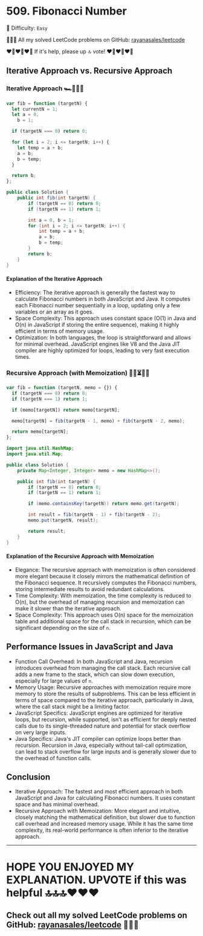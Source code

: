 # 509. Fibonacci Number

🌱 Difficulty: `Easy`

💁🏻‍♀️ All my solved LeetCode problems on GitHub: [rayanasales/leetcode](https://github.com/rayanasales/leetcode)

❤️‍🔥❤️‍🔥❤️‍🔥 If it's help, please up 🔝 vote! ❤️‍🔥❤️‍🔥❤️‍🔥

## Iterative Approach vs. Recursive Approach

### Iterative Approach 🏎️🏁💨🍃

```javascript []
var fib = function (targetN) {
  let currentN = 1;
  let a = 0,
    b = 1;

  if (targetN === 0) return 0;

  for (let i = 2; i <= targetN; i++) {
    let temp = a + b;
    a = b;
    b = temp;
  }

  return b;
};
```

```java []
public class Solution {
    public int fib(int targetN) {
        if (targetN == 0) return 0;
        if (targetN == 1) return 1;

        int a = 0, b = 1;
        for (int i = 2; i <= targetN; i++) {
            int temp = a + b;
            a = b;
            b = temp;
        }
        return b;
    }
}
```

#### Explanation of the Iterative Approach

- Efficiency: The iterative approach is generally the fastest way to calculate Fibonacci numbers in both JavaScript and Java. It computes each Fibonacci number sequentially in a loop, updating only a few variables or an array as it goes.
- Space Complexity: This approach uses constant space (O(1) in Java and O(n) in JavaScript if storing the entire sequence), making it highly efficient in terms of memory usage.
- Optimization: In both languages, the loop is straightforward and allows for minimal overhead. JavaScript engines like V8 and the Java JIT compiler are highly optimized for loops, leading to very fast execution times.

### Recursive Approach (with Memoization) 🐌🐢⏳🦥😴

```javascript []
var fib = function (targetN, memo = {}) {
  if (targetN === 0) return 0;
  if (targetN === 1) return 1;

  if (memo[targetN]) return memo[targetN];

  memo[targetN] = fib(targetN - 1, memo) + fib(targetN - 2, memo);

  return memo[targetN];
};
```

```java []
import java.util.HashMap;
import java.util.Map;

public class Solution {
    private Map<Integer, Integer> memo = new HashMap<>();

    public int fib(int targetN) {
        if (targetN == 0) return 0;
        if (targetN == 1) return 1;

        if (memo.containsKey(targetN)) return memo.get(targetN);

        int result = fib(targetN - 1) + fib(targetN - 2);
        memo.put(targetN, result);

        return result;
    }
}
```

#### Explanation of the Recursive Approach with Memoization

- Elegance: The recursive approach with memoization is often considered more elegant because it closely mirrors the mathematical definition of the Fibonacci sequence. It recursively computes the Fibonacci numbers, storing intermediate results to avoid redundant calculations.
- Time Complexity: With memoization, the time complexity is reduced to O(n), but the overhead of managing recursion and memoization can make it slower than the iterative approach.
- Space Complexity: This approach uses O(n) space for the memoization table and additional space for the call stack in recursion, which can be significant depending on the size of `n`.

## Performance Issues in JavaScript and Java

- Function Call Overhead: In both JavaScript and Java, recursion introduces overhead from managing the call stack. Each recursive call adds a new frame to the stack, which can slow down execution, especially for large values of `n`.
- Memory Usage: Recursive approaches with memoization require more memory to store the results of subproblems. This can be less efficient in terms of space compared to the iterative approach, particularly in Java, where the call stack might be a limiting factor.
- JavaScript Specifics: JavaScript engines are optimized for iterative loops, but recursion, while supported, isn't as efficient for deeply nested calls due to its single-threaded nature and potential for stack overflow on very large inputs.
- Java Specifics: Java's JIT compiler can optimize loops better than recursion. Recursion in Java, especially without tail-call optimization, can lead to stack overflow for large inputs and is generally slower due to the overhead of function calls.

## Conclusion

- Iterative Approach: The fastest and most efficient approach in both JavaScript and Java for calculating Fibonacci numbers. It uses constant space and has minimal overhead.
- Recursive Approach with Memoization: More elegant and intuitive, closely matching the mathematical definition, but slower due to function call overhead and increased memory usage. While it has the same time complexity, its real-world performance is often inferior to the iterative approach.

---

# HOPE YOU ENJOYED MY EXPLANATION. UPVOTE if this was helpful 🔝🔝🔝❤️❤️❤️

## Check out all my solved LeetCode problems on GitHub: [rayanasales/leetcode](https://github.com/rayanasales/leetcode) 🤙😚🤘
